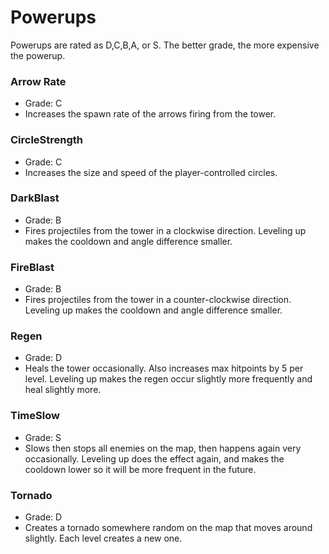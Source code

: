 # Powerups

Powerups are rated as D,C,B,A, or S. The better grade, the more expensive the powerup.

### Arrow Rate

- Grade: C
- Increases the spawn rate of the arrows firing from the tower.

### CircleStrength

- Grade: C
- Increases the size and speed of the player-controlled circles.

### DarkBlast

- Grade: B
- Fires projectiles from the tower in a clockwise direction. Leveling up makes the cooldown and angle difference smaller.

### FireBlast

- Grade: B
- Fires projectiles from the tower in a counter-clockwise direction. Leveling up makes the cooldown and angle difference smaller.

### Regen

- Grade: D
- Heals the tower occasionally. Also increases max hitpoints by 5 per level. Leveling up makes the regen occur slightly more frequently and heal slightly more.

### TimeSlow

- Grade: S
- Slows then stops all enemies on the map, then happens again very occasionally. Leveling up does the effect again, and makes the cooldown lower so it will be more frequent in the future.

### Tornado

- Grade: D
- Creates a tornado somewhere random on the map that moves around slightly. Each level creates a new one.
